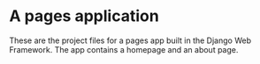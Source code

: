 # A pages application

These are the project files for a pages app built in the Django Web Framework. The app contains a homepage and an about page.
